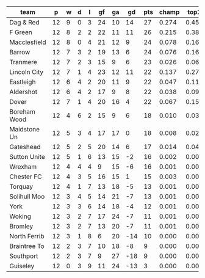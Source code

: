 |     team     | p  | w | d | l | gf | ga | gd  | pts | champ | top2  | top3  | top4  |  5-7  | bot4  | bot3  | bot2  |
|--------------|----|---|---|---|----|----|-----|-----|-------|-------|-------|-------|-------|-------|-------|-------|
| Dag & Red    | 12 | 9 | 0 | 3 | 24 | 10 |  14 |  27 | 0.274 | 0.457 | 0.587 | 0.680 | 0.183 | 0.000 | 0.000 | 0.000|
| F Green      | 12 | 8 | 2 | 2 | 22 | 11 |  11 |  26 | 0.215 | 0.381 | 0.513 | 0.617 | 0.213 | 0.000 | 0.000 | 0.000|
| Macclesfield | 12 | 8 | 0 | 4 | 21 | 12 |   9 |  24 | 0.078 | 0.167 | 0.262 | 0.360 | 0.257 | 0.003 | 0.002 | 0.001|
| Barrow       | 12 | 7 | 3 | 2 | 19 | 13 |   6 |  24 | 0.076 | 0.168 | 0.265 | 0.361 | 0.257 | 0.003 | 0.001 | 0.001|
| Tranmere     | 12 | 7 | 2 | 3 | 15 |  9 |   6 |  23 | 0.026 | 0.065 | 0.119 | 0.177 | 0.212 | 0.014 | 0.008 | 0.003|
| Lincoln City | 12 | 7 | 1 | 4 | 23 | 12 |  11 |  22 | 0.137 | 0.275 | 0.396 | 0.507 | 0.235 | 0.001 | 0.000 | 0.000|
| Eastleigh    | 12 | 6 | 4 | 2 | 20 | 11 |   9 |  22 | 0.047 | 0.113 | 0.199 | 0.281 | 0.247 | 0.005 | 0.003 | 0.001|
| Aldershot    | 12 | 6 | 4 | 2 | 17 |  9 |   8 |  22 | 0.038 | 0.091 | 0.157 | 0.233 | 0.239 | 0.009 | 0.004 | 0.002|
| Dover        | 12 | 7 | 1 | 4 | 20 | 16 |   4 |  22 | 0.067 | 0.153 | 0.238 | 0.329 | 0.259 | 0.003 | 0.002 | 0.001|
| Boreham Wood | 12 | 4 | 6 | 2 | 15 |  9 |   6 |  18 | 0.010 | 0.030 | 0.059 | 0.097 | 0.158 | 0.039 | 0.020 | 0.009|
| Maidstone Un | 12 | 5 | 3 | 4 | 17 | 17 |   0 |  18 | 0.008 | 0.023 | 0.047 | 0.078 | 0.145 | 0.041 | 0.022 | 0.009|
| Gateshead    | 12 | 5 | 2 | 5 | 20 | 14 |   6 |  17 | 0.014 | 0.044 | 0.083 | 0.134 | 0.184 | 0.024 | 0.013 | 0.005|
| Sutton Unite | 12 | 5 | 1 | 6 | 13 | 15 |  -2 |  16 | 0.002 | 0.009 | 0.019 | 0.034 | 0.081 | 0.105 | 0.061 | 0.029|
| Wrexham      | 12 | 4 | 4 | 4 |  9 | 15 |  -6 |  16 | 0.001 | 0.003 | 0.006 | 0.013 | 0.032 | 0.213 | 0.138 | 0.073|
| Chester FC   | 12 | 4 | 3 | 5 | 16 | 15 |   1 |  15 | 0.003 | 0.008 | 0.020 | 0.035 | 0.084 | 0.094 | 0.056 | 0.027|
| Torquay      | 12 | 4 | 1 | 7 | 13 | 18 |  -5 |  13 | 0.001 | 0.003 | 0.007 | 0.014 | 0.043 | 0.185 | 0.120 | 0.065|
| Solihull Moo | 12 | 3 | 4 | 5 | 14 | 21 |  -7 |  13 | 0.001 | 0.003 | 0.007 | 0.012 | 0.047 | 0.180 | 0.115 | 0.057|
| York         | 12 | 3 | 3 | 6 | 14 | 18 |  -4 |  12 | 0.001 | 0.002 | 0.006 | 0.012 | 0.034 | 0.213 | 0.140 | 0.077|
| Woking       | 12 | 3 | 2 | 7 | 17 | 24 |  -7 |  11 | 0.001 | 0.004 | 0.008 | 0.016 | 0.047 | 0.166 | 0.104 | 0.056|
| Bromley      | 12 | 3 | 2 | 7 | 13 | 20 |  -7 |  11 | 0.001 | 0.002 | 0.005 | 0.009 | 0.028 | 0.247 | 0.168 | 0.091|
| North Ferrib | 12 | 3 | 1 | 8 |  6 | 20 | -14 |  10 | 0.000 | 0.000 | 0.000 | 0.000 | 0.003 | 0.621 | 0.502 | 0.357|
| Braintree To | 12 | 2 | 3 | 7 | 10 | 18 |  -8 |   9 | 0.000 | 0.000 | 0.001 | 0.001 | 0.006 | 0.504 | 0.391 | 0.257|
| Southport    | 12 | 2 | 3 | 7 |  9 | 27 | -18 |   9 | 0.000 | 0.000 | 0.000 | 0.000 | 0.006 | 0.510 | 0.397 | 0.270|
| Guiseley     | 12 | 0 | 3 | 9 | 11 | 24 | -13 |   3 | 0.000 | 0.000 | 0.000 | 0.000 | 0.001 | 0.820 | 0.735 | 0.611|
